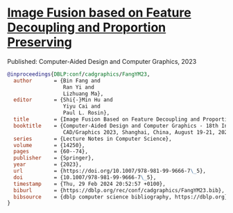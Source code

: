 # [Image Fusion based on Feature Decoupling and Proportion Preserving](https://link.springer.com/chapter/10.1007/978-981-99-9666-7_5) 
Published: Computer-Aided Design and Computer Graphics, 2023


```bib
@inproceedings{DBLP:conf/cadgraphics/FangYM23,
  author       = {Bin Fang and
                  Ran Yi and
                  Lizhuang Ma},
  editor       = {Shi{-}Min Hu and
                  Yiyu Cai and
                  Paul L. Rosin},
  title        = {Image Fusion Based on Feature Decoupling and Proportion Preserving},
  booktitle    = {Computer-Aided Design and Computer Graphics - 18th International Conference,
                  CAD/Graphics 2023, Shanghai, China, August 19-21, 2023, Proceedings},
  series       = {Lecture Notes in Computer Science},
  volume       = {14250},
  pages        = {60--74},
  publisher    = {Springer},
  year         = {2023},
  url          = {https://doi.org/10.1007/978-981-99-9666-7\_5},
  doi          = {10.1007/978-981-99-9666-7\_5},
  timestamp    = {Thu, 29 Feb 2024 20:52:57 +0100},
  biburl       = {https://dblp.org/rec/conf/cadgraphics/FangYM23.bib},
  bibsource    = {dblp computer science bibliography, https://dblp.org}
}
```
